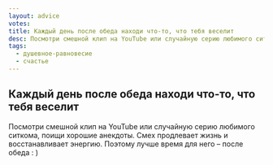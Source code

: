 ```yaml
---
layout: advice
votes:
title: Каждый день после обеда находи что-то, что тебя веселит
desc: Посмотри смешной клип на YouTube или случайную серию любимого ситкома, поищи хорошие анекдоты.
tags:
  - душевное-равновесие
  - счастье
---
```


## Каждый день после обеда находи что-то, что тебя веселит

Посмотри смешной клип на YouTube или случайную серию любимого ситкома, поищи хорошие анекдоты. Смех продлевает жизнь и восстанавливает энергию. Поэтому лучше время для него – после обеда : )

